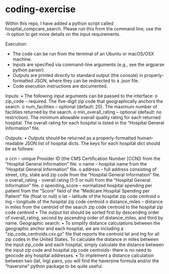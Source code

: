 # coding-exercise
Within this repo, I have added a python script called hospital_compcare_search. Please run this from the command line, use the -h option to get more details on the input requirements.

Execution: 
* The code can be run from the terminal of an Ubuntu or macOS/OSX machine. 
* Inputs are specified via command-line arguments (e.g., see the argparse python parser). 
* Outputs are printed directly to standard output (the console) in properly-formatted JSON, where they can be redirected to a .json file.
* Code execution instructions are documented.

Inputs: • The following input arguments can be passed to the interface: o zip_code – required. The five-digit zip code that geographically anchors the search. o num_facilities – optional (default: 20). The maximum number of facilities returned by the search. o min_overall_rating – optional (default: no restriction). The minimum allowable overall quality rating for each returned hospital. The overall rating for each hospital is listed in the “Hospital General Information” file.

Outputs: • Outputs should be returned as a properly-formatted human-readable JSON list of hospital dicts. The keys for each hospital dict should be as follows:

o ccn – unique Provider ID (the CMS Certification Number [CCN]) from the “Hospital General Information” file. o name – hospital name from the “Hospital General Information” file. o address – full address consisting of street, city, state and zip code from the “Hospital General Information” file. o overall_rating - overall rating (1-5 or null) from the “Hospital General Information” file. o spending_score – normalized hospital spending per patient from the “Score” field of the “Medicare Hospital Spending per Patient” file (float or null) o lat – latitude of the hospital zip code centroid o lng – longitude of the hospital zip code centroid o distance_miles – distance in miles from the centroid of the search zip code centroid to the hospital zip code centroid • The output list should be sorted first by descending order of overall_rating, second by ascending order of distance_miles, and third by name. Geographic search: • To simplify distance calculations between the geographic anchor and each hospital, we are including a “zip_code_centroids.csv.gz” file that reports the centroid lat and lng for all zip codes in the United States. To calculate the distance in miles between the input zip_code and each hospital, simply calculate the distance between the input zip code and hospital zip code centroids- there is no need to geocode any hospital addresses. • To implement a distance calculation between two (lat, lng) pairs, you will find the haversine formula and/or the “haversine” python package to be quite useful.
